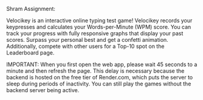 Shram Assignment:

Velocikey is an interactive online typing test game! Velocikey records your keypresses and calculates your Words-per-Minute (WPM) score. You can track your progress with fully responsive graphs that display your past scores. Surpass your personal best and get a confetti animation. Additionally, compete with other users for a Top-10 spot on the Leaderboard page.

IMPORTANT: When you first open the web app, please wait 45 seconds to a minute  and then refresh the page. This delay is necessary because the backend is hosted on the free tier of Render.com, which puts the server to sleep during periods of inactivity. You can still play the games without the backend server being active.